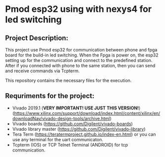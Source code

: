 # Pmod esp32 using with nexys4 for led switching

## Project Description:

This project use Pmod esp32 for communication between phone and fpga board for the build-in led switching. 
When the Fpga is power on, the esp32 setting up for the communication and connect to the predefined station.
After if you connected with phone to the same station, then you can send and receive commands via Tcpterm.

This repository contains the necessary files for the execution.

## Requriments for the project:

- Vivado 2019.1 (**VERY IMPORTANT! USE JUST THIS VERSION!**) (https://www.xilinx.com/support/download/index.html/content/xilinx/en/downloadNav/vivado-design-tools/archive.html)
- Vivado boards (https://github.com/Digilent/vivado-boards)
- Vivado library master (https://github.com/Digilent/vivado-library)
- Tera Term (https://teratermproject.github.io/index-en.html) or you can use any terminal for the uart communicaton.
- Tcpterm (IOS) or TCP Telnet Terminal (ANDROID) for tcp communication.
